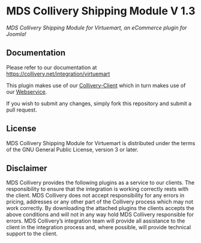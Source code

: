 MDS Collivery Shipping Module V 1.3 
=============================

*MDS Collivery Shipping Module for Virtuemart, an eCommerce plugin for Joomla!*

Documentation
-------------

Please refer to our documentation at https://collivery.net/integration/virtuemart

This plugin makes use of our [Collivery-Client](https://github.com/Collivery/Collivery-Client) which in turn makes use of our [Webservice](http://collivery.co.za/wsdocs/).

If you wish to submit any changes, simply fork this repository and submit a pull request.

License
--------

MDS Collivery Shipping Module for Virtuemart is distributed under the terms of the GNU General Public License, version 3 or later.

Disclaimer
----------

MDS Collivery provides the following plugins as a service to our clients.
The responsibility to ensure that the integration is working correctly rests with the client.
MDS Collivery does not accept responsibility for any errors in pricing, addresses or any other part of the Collivery process which may not work correctly.
By downloading the attached plugins the clients accepts the above conditions and will not in any way hold MDS Collivery responsible for errors.
MDS Collivery’s integration team will provide all assistance to the client in the integration process and, where possible, will  provide technical support to the client.
